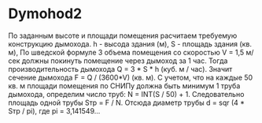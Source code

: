 # Dymohod2
По заданным высоте и площади помещения расчитаем требуемую конструкцию дымохода.
h - высода здания (м),
S - площадь здания (кв. м),
По шведской формуле 3 объема помещения со скоростью V = 1,5 м/сек должны покинуть помещение
через дымоход за 1 час.
Тогда производительность дымохода Q = 3 * S * h (куб. м / час).
Значит сечение дымохода F = Q / (3600*V) (кв. м).
С учетом, что на каждые 50 кв. м площади помещения по СНИПу должна быть
минимум 1 труба дымохода, определим число труб:
N = INT(S / 50) + 1.
Следовательно площадь одной трубы Sтр = F / N.
Отсюда диаметр трубы d = sqr (4 * Sтр / pi), где pi = 3,141549...
